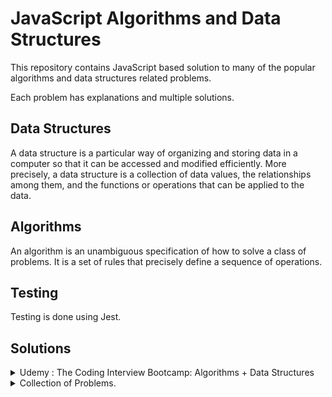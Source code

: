 # JavaScript Algorithms and Data Structures

This repository contains JavaScript based solution to many of the
popular algorithms and data structures related problems.

Each problem has explanations and multiple solutions.

## Data Structures

A data structure is a particular way of organizing and storing data in a computer so that it can
be accessed and modified efficiently. More precisely, a data structure is a collection of data
values, the relationships among them, and the functions or operations that can be applied to
the data.

## Algorithms

An algorithm is an unambiguous specification of how to solve a class of problems. It is
a set of rules that precisely define a sequence of operations.

## Testing

Testing is done using Jest.

## Solutions

<details>
  <summary> Udemy : The Coding Interview Bootcamp: Algorithms + Data Structures
 </summary>
  
  ## [Course Link](https://www.udemy.com/course/coding-interview-bootcamp-algorithms-and-data-structure/)

### Problems

| No. | Title                                              | Difficulty | Topics |
| --: | :------------------------------------------------- | :--------- | :----- |
|   1 | [Reverse String](/1-exercises/reversestring)       | Easy       |        |
|   2 | [Palindromes](/1-exercises/palindrome)             | Easy       |        |
|   3 | [Reverse Integer](/1-exercises/reverseint)         | Easy       |        |
|   4 | [Max Chars](/1-exercises/maxchar)                  | Easy       |        |
|   5 | [Classic FizzBuzz](/1-exercises/fizzbuzz)          | Easy       |        |
|   6 | [Array Chunk](/1-exercises/chunk)                  | Easy       |        |
|   7 | [Anagrams](/1-exercises/anagrams)                  | Easy       |        |
|   8 | [Sentence Capitalization](/1-exercises/capitalize) | Easy       |        |
|   9 | [Printing Steps](/1-exercises/steps)               | Easy       |        |
|  10 | [Two-Sided Steps- Pyramids](/1-exercises/pyramid)  | Medium     |        |
|  11 | [Find The Vowels](/1-exercises/vowels)             | Easy       |        |
|  12 | [Matrix Spiral](/1-exercises/matrix)               | Medium     |        |
|  13 | [Events](/1-exercises/events)                      | Easy       |        |
|  13 | [Fibonacci Series](/1-exercises/fib)               | Easy       |        |
|  13 | [Queue](/1-exercises/queue)                        | Easy       |        |
|  13 | [Weaving Queue](/1-exercises/weave)                | Easy       |        |
|  13 | [Stack](/1-exercises/stack)                        | Easy       |        |
|  13 | [QueueUsingStack](/1-exercises/qfroms)             | Easy       |        |

</details>

<details>
  <summary>  Collection of Problems.
 </summary>

### Problems

| No. | Title                                         | Difficulty | Topics       |
| --: | :-------------------------------------------- | :--------- | :----------- |
|   1 | [Default Arguments](/2-exercises/defaultArgs) | Medium     | closures     |
|   2 | [8 queens](/2-exercises/8queens)              | Medium     | backtracking |
|   3 | [stocks profit](/2-exercises/profitsTarget)   | Medium     | hashing      |

</details>
